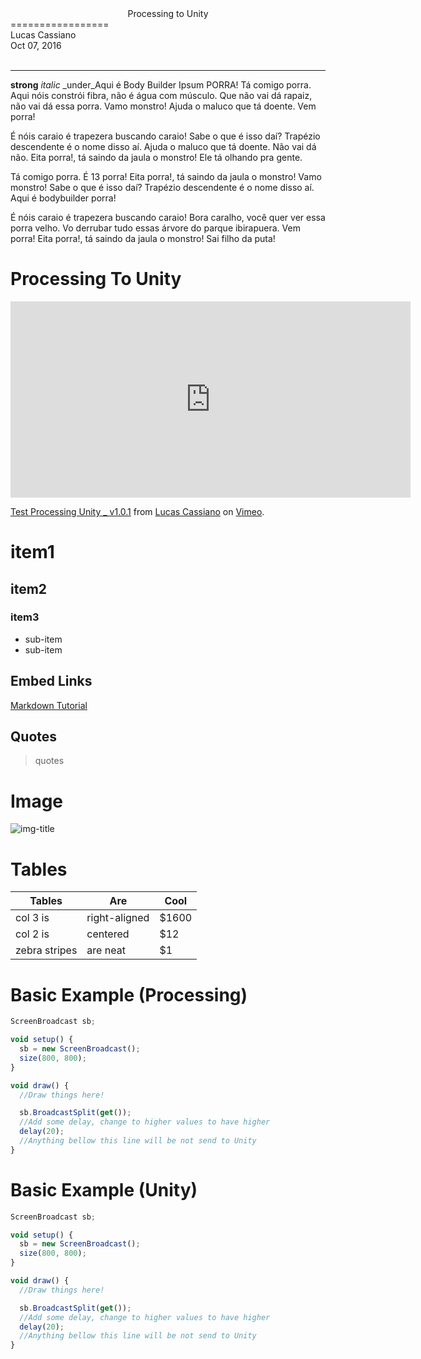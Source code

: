 <center>Processing to Unity</center>
=================
<div class="project-date">Lucas Cassiano<br>
Oct 07, 2016</div><br>

----------------

**strong** *italic* _under_Aqui é Body Builder Ipsum PORRA! Tá comigo porra. Aqui nóis constrói fibra, não é água com músculo. Que não vai dá rapaiz, não vai dá essa porra. Vamo monstro! Ajuda o maluco que tá doente. Vem porra!

É nóis caraio é trapezera buscando caraio! Sabe o que é isso daí? Trapézio descendente é o nome disso aí. Ajuda o maluco que tá doente. Não vai dá não. Eita porra!, tá saindo da jaula o monstro! Ele tá olhando pra gente.

Tá comigo porra. É 13 porra! Eita porra!, tá saindo da jaula o monstro! Vamo monstro! Sabe o que é isso daí? Trapézio descendente é o nome disso aí. Aqui é bodybuilder porra!

É nóis caraio é trapezera buscando caraio! Bora caralho, você quer ver essa porra velho. Vo derrubar tudo essas árvore do parque ibirapuera. Vem porra! Eita porra!, tá saindo da jaula o monstro! Sai filho da puta!

# Processing To Unity
<iframe src="https://player.vimeo.com/video/184590736" width="640" height="314" frameborder="0" webkitallowfullscreen mozallowfullscreen allowfullscreen></iframe>
<p><a href="https://vimeo.com/184590736">Test Processing Unity _ v1.0.1</a> from <a href="https://vimeo.com/user46390615">Lucas Cassiano</a> on <a href="https://vimeo.com">Vimeo</a>.</p>

# item1
## item2
### item3
  - sub-item
  - sub-item

## Embed Links
[Markdown Tutorial](https://github.com/adam-p/markdown-here/wiki/Markdown-Cheatsheet)

## Quotes
>quotes

# Image

![img-title](top-image.png)



# Tables
| Tables        | Are           | Cool  |
| ------------- |---------------| -----|
| col 3 is      | right-aligned | $1600 |
| col 2 is      | centered      |   $12 |
| zebra stripes | are neat      |    $1 |


# Basic Example (Processing)
```javascript
ScreenBroadcast sb;

void setup() {
  sb = new ScreenBroadcast();
  size(800, 800);
}

void draw() {
  //Draw things here!

  sb.BroadcastSplit(get());
  //Add some delay, change to higher values to have higher
  delay(20);
  //Anything bellow this line will be not send to Unity
}
```

# Basic Example (Unity)
```javascript
ScreenBroadcast sb;

void setup() {
  sb = new ScreenBroadcast();
  size(800, 800);
}

void draw() {
  //Draw things here!

  sb.BroadcastSplit(get());
  //Add some delay, change to higher values to have higher
  delay(20);
  //Anything bellow this line will be not send to Unity
}
```
